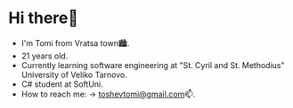 # Hi there👋
- I'm Tomi from Vratsa town🏙️.
- 21 years old.
- Currently learning software engineering at "St. Cyril and St. Methodius" University of Veliko Tarnovo.
- C# student at SoftUni. 
- How to reach me: -> toshevtomi@gmail.com📫.
